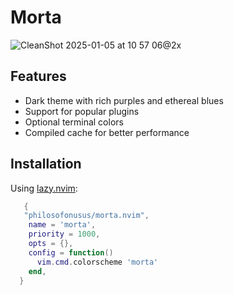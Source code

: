# Morta
![CleanShot 2025-01-05 at 10 57 06@2x](https://github.com/user-attachments/assets/82937c93-559e-4a32-9993-128e6bd43139)

## Features

- Dark theme with rich purples and ethereal blues
- Support for popular plugins
- Optional terminal colors
- Compiled cache for better performance

## Installation

Using [lazy.nvim](https://github.com/folke/lazy.nvim):

```lua
   {
   "philosofonusus/morta.nvim",
    name = 'morta',
    priority = 1000,
    opts = {},
    config = function()
      vim.cmd.colorscheme 'morta'
    end,
  }
```
